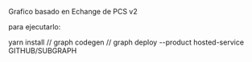 Grafico basado en Echange de PCS v2

para ejecutarlo:

yarn install // graph codegen // graph deploy --product hosted-service GITHUB/SUBGRAPH